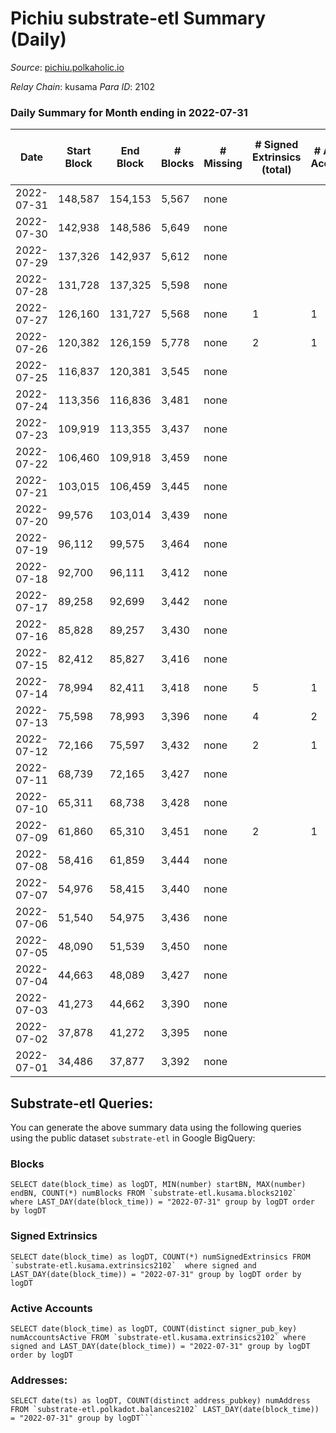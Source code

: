 # Pichiu substrate-etl Summary (Daily)

_Source_: [pichiu.polkaholic.io](https://pichiu.polkaholic.io)

*Relay Chain*: kusama
*Para ID*: 2102



### Daily Summary for Month ending in 2022-07-31


| Date | Start Block | End Block | # Blocks | # Missing | # Signed Extrinsics (total) | # Active Accounts | # Addresses with Balances | # Events | # Transfers | # XCM Transfers In | # XCM Transfers Out |
| ---- | ----------- | --------- | -------- | --------- | --------------------------- | ----------------- | ------------------------- | -------- | ----------- | ------------------ | ------------------- |
| 2022-07-31 | 148,587 | 154,153 | 5,567 | none  |  |  | 7 | 11,137 |   |   |   |
| 2022-07-30 | 142,938 | 148,586 | 5,649 | none  |  |  | 7 | 11,301 |   |   |   |
| 2022-07-29 | 137,326 | 142,937 | 5,612 | none  |  |  | 7 | 11,227 |   |   |   |
| 2022-07-28 | 131,728 | 137,325 | 5,598 | none  |  |  | 7 | 11,199 |   |   |   |
| 2022-07-27 | 126,160 | 131,727 | 5,568 | none  | 1 | 1 | 7 | 11,144 | 1  |   |   |
| 2022-07-26 | 120,382 | 126,159 | 5,778 | none  | 2 | 1 | 7 | 11,571 |   |   |   |
| 2022-07-25 | 116,837 | 120,381 | 3,545 | none  |  |  | 7 | 7,092 |   |   |   |
| 2022-07-24 | 113,356 | 116,836 | 3,481 | none  |  |  | 7 | 6,964 |   |   |   |
| 2022-07-23 | 109,919 | 113,355 | 3,437 | none  |  |  | 7 | 6,875 |   |   |   |
| 2022-07-22 | 106,460 | 109,918 | 3,459 | none  |  |  | 7 | 6,929 |   | 3  |   |
| 2022-07-21 | 103,015 | 106,459 | 3,445 | none  |  |  | 7 | 6,892 |   |   |   |
| 2022-07-20 | 99,576 | 103,014 | 3,439 | none  |  |  | 7 | 6,880 |   |   |   |
| 2022-07-19 | 96,112 | 99,575 | 3,464 | none  |  |  | 7 | 6,932 |   | 1  |   |
| 2022-07-18 | 92,700 | 96,111 | 3,412 | none  |  |  | 7 | 6,826 |   |   |   |
| 2022-07-17 | 89,258 | 92,699 | 3,442 | none  |  |  | 7 | 6,886 |   |   |   |
| 2022-07-16 | 85,828 | 89,257 | 3,430 | none  |  |  | 7 | 6,862 |   |   |   |
| 2022-07-15 | 82,412 | 85,827 | 3,416 | none  |  |  | 7 | 6,834 |   |   |   |
| 2022-07-14 | 78,994 | 82,411 | 3,418 | none  | 5 | 1 | 7 | 6,886 |   | 5  |   |
| 2022-07-13 | 75,598 | 78,993 | 3,396 | none  | 4 | 2 | 6 | 6,815 | 1  |   |   |
| 2022-07-12 | 72,166 | 75,597 | 3,432 | none  | 2 | 1 | 6 | 6,883 |   |   |   |
| 2022-07-11 | 68,739 | 72,165 | 3,427 | none  |  |  | 5 | 6,859 |   |   |   |
| 2022-07-10 | 65,311 | 68,738 | 3,428 | none  |  |  | 5 | 6,858 |   |   |   |
| 2022-07-09 | 61,860 | 65,310 | 3,451 | none  | 2 | 1 | 5 | 6,914 |   |   |   |
| 2022-07-08 | 58,416 | 61,859 | 3,444 | none  |  |  | 5 | 6,890 |   |   |   |
| 2022-07-07 | 54,976 | 58,415 | 3,440 | none  |  |  | 5 | 6,882 |   |   |   |
| 2022-07-06 | 51,540 | 54,975 | 3,436 | none  |  |  | 5 | 6,874 |   |   |   |
| 2022-07-05 | 48,090 | 51,539 | 3,450 | none  |  |  | 5 | 6,902 |   |   |   |
| 2022-07-04 | 44,663 | 48,089 | 3,427 | none  |  |  | 5 | 6,856 |   |   |   |
| 2022-07-03 | 41,273 | 44,662 | 3,390 | none  |  |  | 5 | 6,782 |   |   |   |
| 2022-07-02 | 37,878 | 41,272 | 3,395 | none  |  |  | 5 | 6,791 |   |   |   |
| 2022-07-01 | 34,486 | 37,877 | 3,392 | none  |  |  | 5 | 6,786 |   |   |   |

## Substrate-etl Queries:
You can generate the above summary data using the following queries using the public dataset `substrate-etl` in Google BigQuery:


### Blocks
```
SELECT date(block_time) as logDT, MIN(number) startBN, MAX(number) endBN, COUNT(*) numBlocks FROM `substrate-etl.kusama.blocks2102`  where LAST_DAY(date(block_time)) = "2022-07-31" group by logDT order by logDT
```


### Signed Extrinsics
```
SELECT date(block_time) as logDT, COUNT(*) numSignedExtrinsics FROM `substrate-etl.kusama.extrinsics2102`  where signed and LAST_DAY(date(block_time)) = "2022-07-31" group by logDT order by logDT
```


### Active Accounts
```
SELECT date(block_time) as logDT, COUNT(distinct signer_pub_key) numAccountsActive FROM `substrate-etl.kusama.extrinsics2102` where signed and LAST_DAY(date(block_time)) = "2022-07-31" group by logDT order by logDT
```


### Addresses:
```
SELECT date(ts) as logDT, COUNT(distinct address_pubkey) numAddress FROM `substrate-etl.polkadot.balances2102` LAST_DAY(date(block_time)) = "2022-07-31" group by logDT```

